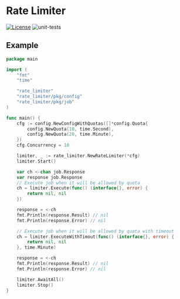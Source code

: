 # Rate Limiter

<a href="https://opensource.org/licenses/Apache-2.0" rel="nofollow"><img src="https://img.shields.io/badge/license-Apache%202-blue" alt="License" style="max-width:100%;"></a>
![unit-tests](https://github.com/chatex-com/rate-limiter/workflows/unit-tests/badge.svg)

## Example

```go
package main

import (
	"fmt"
	"time"

	"rate_limiter"
	"rate_limiter/pkg/config"
	"rate_limiter/pkg/job"
)

func main() {
	cfg := config.NewConfigWithQuotas([]*config.Quota{
		config.NewQuota(10, time.Second),
		config.NewQuota(20, time.Minute),
	})
	cfg.Concurrency = 10

	limiter, _ := rate_limiter.NewRateLimiter(*cfg)
	limiter.Start()

	var ch <-chan job.Response
	var response job.Response
	// Execute job when it will be allowed by quota
	ch = limiter.Execute(func() (interface{}, error) {
		return nil, nil
	})

	response = <-ch
	fmt.Println(response.Result) // nil
	fmt.Println(response.Error) // nil

	// Execute job when it will be allowed by quota with timeout
	ch = limiter.ExecuteWithTimout(func() (interface{}, error) {
		return nil, nil
	}, time.Minute)

	response = <-ch
	fmt.Println(response.Result) // nil
	fmt.Println(response.Error) // nil

	limiter.AwaitAll()
	limiter.Stop()
}
```
